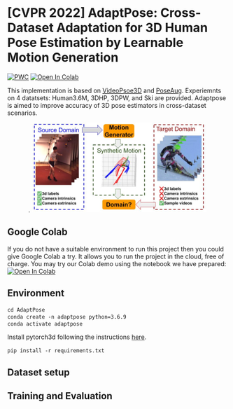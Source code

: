 # [CVPR 2022] AdaptPose: Cross-Dataset Adaptation for 3D Human Pose Estimation by Learnable Motion Generation

[![PWC](https://img.shields.io/endpoint.svg?url=https://paperswithcode.com/badge/adaptpose-cross-dataset-adaptation-for-3d/weakly-supervised-3d-human-pose-estimation-on)](https://paperswithcode.com/sota/weakly-supervised-3d-human-pose-estimation-on?p=adaptpose-cross-dataset-adaptation-for-3d)
[![Open In Colab](https://colab.research.google.com/assets/colab-badge.svg)](https://colab.research.google.com/drive/1d_bcHtBm-rR0mTVJ7484WVJ5Gmk5NkbB#scrollTo=Xtvy95RHLbrd)


This implementation is based on [VideoPsoe3D](https://github.com/facebookresearch/VideoPose3D) and [PoseAug](https://github.com/jfzhang95/PoseAug). Experiemnts on 4 datatsets: Human3.6M, 3DHP, 3DPW, and Ski are provided. Adaptpose is aimed to improve accuracy of 3D pose estimators in cross-dataset scenarios. 
 
<p align="center">.
<img  src="Figures/Tiser.jpg" width="400">
<p/>

## Google Colab
If you do not have a suitable environment to run this project then you could give Google Colab a try. It allows you to run the project in the cloud, free of charge. You may try our Colab demo using the notebook we have prepared: [![Open In Colab](https://colab.research.google.com/assets/colab-badge.svg)](https://colab.research.google.com/drive/1d_bcHtBm-rR0mTVJ7484WVJ5Gmk5NkbB#scrollTo=Xtvy95RHLbrd)

## Environment 

```
cd AdaptPose
conda create -n adaptpose python=3.6.9
conda activate adaptpose
```
Install pytorch3d following the instructions [here](https://github.com/facebookresearch/pytorch3d/blob/main/INSTALL.md). 

```
pip install -r requirements.txt
```

## Dataset setup

## Training and Evaluation


